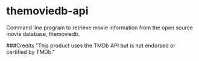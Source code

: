 # themoviedb-api
Command line program to retrieve movie information from the open source movie database, themoviedb.


###Credits
"This product uses the TMDb API but is not endorsed or certified by TMDb." 
